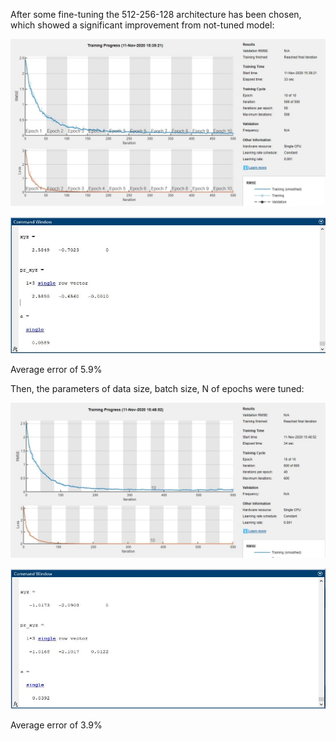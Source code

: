 After some fine-tuning the 512-256-128 architecture has been chosen, which showed a significant improvement from not-tuned model:

<p align="center">
<img src="/lab_week10/images/512-256-128_5000_10_100_train.jpg" alt="512-256-128_5000_10_100_train" width="900"/>
</p>
<p align="center">
<img src="/lab_week10/images/512-256-128_5000_10_100_test.jpg" alt="512-256-128_5000_10_100_test" width="900"/>
</p>
Average error of 5.9%

Then, the parameters of data size, batch size, N of epochs were tuned:
<p align="center">
<img src="/lab_week10/images/512-256-128_8000_15_200_train.jpg" alt="512-256-128_8000_15_200_train" width="900"/>
</p>
<p align="center">
<img src="/lab_week10/images/512-256-128_8000_15_200_test.jpg" alt="512-256-128_8000_15_200_test" width="900"/>
</p>
Average error of 3.9%
